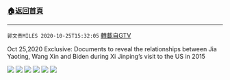 ﻿###  [:house:返回首頁](https://github.com/ourhimalayas/txt)
---

`郭文贵MILES 2020-10-25T15:32:05` [轉載自GTV](https://gtv.org/web/#/UserInfo/5e596957357cc612d35a8044)

Oct 25,2020  Exclusive: Documents to reveal the relationships between Jia Yaoting, Wang Xin and Biden during Xi Jinping’s visit to the US in 2015

![](https://filegroup.gtv.org/cdn-cgi/image/width=600/https://filegroup.gtv.org/group4/default/20201025/15/31/0/a3cf00fc7fb9ecf97d6b556aef2d2def.jpeg)
![](https://filegroup.gtv.org/cdn-cgi/image/width=600/https://filegroup.gtv.org/group4/default/20201025/15/31/0/c44470d62093e67cc1f9b7b53c83f192.jpeg)
![](https://filegroup.gtv.org/cdn-cgi/image/width=600/https://filegroup.gtv.org/group4/default/20201025/15/31/0/50a5d8ec7ecb8723c69939286b39d983.jpeg)
![](https://filegroup.gtv.org/cdn-cgi/image/width=600/https://filegroup.gtv.org/group4/default/20201025/15/31/0/eed228249a76049f8249466baa0c7821.jpeg)
![](https://filegroup.gtv.org/cdn-cgi/image/width=600/https://filegroup.gtv.org/group4/default/20201025/15/32/0/d390f669d8340fd6a5aa6be090a1662d.jpeg)
![](https://filegroup.gtv.org/cdn-cgi/image/width=600/https://filegroup.gtv.org/group4/default/20201025/15/32/0/003852ab9358fbef7cec68d8e3635a3c.jpeg)
